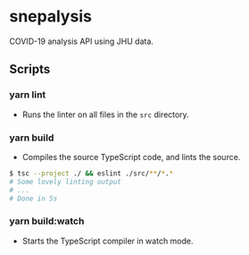 # snepalysis

COVID-19 analysis API using JHU data.

## Scripts

### yarn lint

- Runs the linter on all files in the `src` directory.

### yarn build

- Compiles the source TypeScript code, and lints the source.

```bash
$ tsc --project ./ && eslint ./src/**/*.*
# Some lovely linting output
# ...
# Done in 5s
```

### yarn build:watch

- Starts the TypeScript compiler in watch mode.
